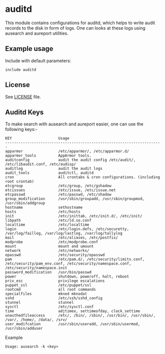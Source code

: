 # auditd

This module contains configurations for auditd, which helps to write
audit records to the disk in form of logs. One can looks at these logs
using ausearch and aureport utilities.

## Example usage

Include with default parameters:
```
include auditd
```

## License

See [LICENSE](LICENSE) file.

## Auditd Keys

To make search with ausearch and aureport easier, one can use the
following keys:-

    KEY                     Usage
    -----------------------------------------------------------------------
    apparmor                /etc/apparmor/, /etc/apparmor.d/
    apparmor_tools          AppArmor tools.
    auditconfig             audit the audit config /etc/audit/, /etc/libaudit.conf, /etc/audisp/
    auditlog                audit the audit logs
    audit_tools             auditctl, auditd
    cron                    All crontabs & cron configurations. (including root crontab)
    etcgroup                /etc/group, /etc/gshadow
    etcissues               /etc/issue, /etc/issue.net
    etcpasswd               /etc/passwd, /etc/shadow
    group_modification      /usr/sbin/groupadd, /usr/sbin/groupmod, /usr/sbin/addgroup
    hostname                sethostname
    hosts                   /etc/hosts
    init                    /etc/inittab, /etc/init.d/, /etc/init/
    libpath                 /etc/ld.so.conf
    localtime               /etc/localtime
    login                   /etc/login.defs, /etc/securetty, /var/log/faillog, /var/log/lastlog, /var/log/tallylog
    mail                    /etc/aliases, /etc/postfix/
    modprobe                /etc/modprobe.conf
    mount                   mount and umount
    network                 /etc/networks/
    opasswd                 /etc/security/opasswd
    pam                     /etc/pam.d/, /etc/security/limits.conf, /etc/security/pam_env.conf, /etc/security/namespace.conf, /etc/security/namespace.init
    password_modification   /usr/bin/passwd
    power                   shutdown, poweroff, halt, reboot
    priv_esc                privilege escalations
    puppet_ssl              /etc/puppet/ssl
    rootcmd                 all root commands
    specialfiles            mknod mknodat
    sshd                    /etc/ssh/sshd_config
    stunnel                 stunnel
    sysctl                  /etc/sysctl.conf
    time                    adjtimex, settimeofday, clock_settime
    unauthedfileaccess      /etc/, /bin/, /sbin/, /usr/bin/, /usr/sbin/, /var/, /home/, /data/, /srv/
    user_modifcation        /usr/sbin/useradd, /usr/sbin/usermod, /usr/sbin/adduser

Example

    Usage: ausearch -k <key>

